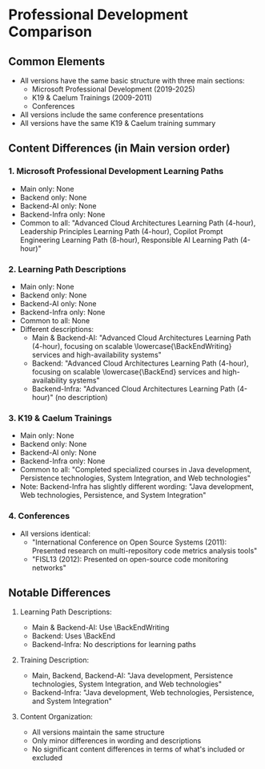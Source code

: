 # Professional Development Comparison

## Common Elements
- All versions have the same basic structure with three main sections:
  - Microsoft Professional Development (2019-2025)
  - K19 & Caelum Trainings (2009-2011)
  - Conferences
- All versions include the same conference presentations
- All versions have the same K19 & Caelum training summary

## Content Differences (in Main version order)

### 1. Microsoft Professional Development Learning Paths
- Main only: None
- Backend only: None
- Backend-AI only: None
- Backend-Infra only: None
- Common to all: "Advanced Cloud Architectures Learning Path (4-hour), Leadership Principles Learning Path (4-hour), Copilot Prompt Engineering Learning Path (8-hour), Responsible AI Learning Path (4-hour)"

### 2. Learning Path Descriptions
- Main only: None
- Backend only: None
- Backend-AI only: None
- Backend-Infra only: None
- Common to all: None
- Different descriptions:
  - Main & Backend-AI: "Advanced Cloud Architectures Learning Path (4-hour), focusing on scalable \lowercase{\BackEndWriting} services and high-availability systems"
  - Backend: "Advanced Cloud Architectures Learning Path (4-hour), focusing on scalable \lowercase{\BackEnd} services and high-availability systems"
  - Backend-Infra: "Advanced Cloud Architectures Learning Path (4-hour)" (no description)

### 3. K19 & Caelum Trainings
- Main only: None
- Backend only: None
- Backend-AI only: None
- Backend-Infra only: None
- Common to all: "Completed specialized courses in Java development, Persistence technologies, System Integration, and Web technologies"
- Note: Backend-Infra has slightly different wording: "Java development, Web technologies, Persistence, and System Integration"

### 4. Conferences
- All versions identical:
  - "International Conference on Open Source Systems (2011): Presented research on multi-repository code metrics analysis tools"
  - "FISL13 (2012): Presented on open-source code monitoring networks"

## Notable Differences
1. Learning Path Descriptions:
   - Main & Backend-AI: Use \BackEndWriting
   - Backend: Uses \BackEnd
   - Backend-Infra: No descriptions for learning paths

2. Training Description:
   - Main, Backend, Backend-AI: "Java development, Persistence technologies, System Integration, and Web technologies"
   - Backend-Infra: "Java development, Web technologies, Persistence, and System Integration"

3. Content Organization:
   - All versions maintain the same structure
   - Only minor differences in wording and descriptions
   - No significant content differences in terms of what's included or excluded 